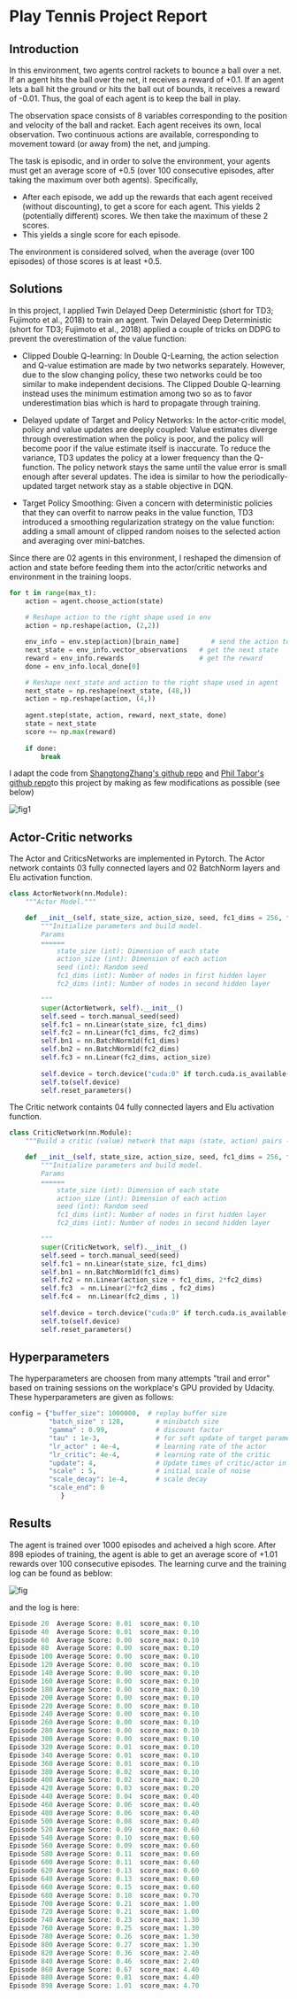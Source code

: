 # Play Tennis Project Report

## Introduction

In this environment, two agents control rackets to bounce a ball over a net. If an agent hits the ball over the net, it receives a reward of +0.1. If an agent lets a ball hit the ground or hits the ball out of bounds, it receives a reward of -0.01. Thus, the goal of each agent is to keep the ball in play.

The observation space consists of 8 variables corresponding to the position and velocity of the ball and racket. Each agent receives its own, local observation. Two continuous actions are available, corresponding to movement toward (or away from) the net, and jumping.

The task is episodic, and in order to solve the environment, your agents must get an average score of +0.5 (over 100 consecutive episodes, after taking the maximum over both agents). Specifically,

* After each episode, we add up the rewards that each agent received (without discounting), to get a score for each agent. This yields 2 (potentially different) scores. We then take the maximum of these 2 scores.
* This yields a single score for each episode.

The environment is considered solved, when the average (over 100 episodes) of those scores is at least +0.5.


## Solutions
In this project, I applied Twin Delayed Deep Deterministic (short for TD3; Fujimoto et al., 2018) to train an agent. Twin Delayed Deep Deterministic (short for TD3; Fujimoto et al., 2018) applied a couple of tricks on DDPG to prevent the overestimation of the value function:

* Clipped Double Q-learning: In Double Q-Learning, the action selection and Q-value estimation are made by two networks separately. However, due to the slow changing policy, these two networks could be too similar to make independent decisions. The Clipped Double Q-learning instead uses the minimum estimation among two so as to favor underestimation bias which is hard to propagate through training.

* Delayed update of Target and Policy Networks: In the actor-critic model, policy and value updates are deeply coupled: Value estimates diverge through overestimation when the policy is poor, and the policy will become poor if the value estimate itself is inaccurate. To reduce the variance, TD3 updates the policy at a lower frequency than the Q-function. The policy network stays the same until the value error is small enough after several updates. The idea is similar to how the periodically-updated target network stay as a stable objective in DQN.

* Target Policy Smoothing: Given a concern with deterministic policies that they can overfit to narrow peaks in the value function, TD3 introduced a smoothing regularization strategy on the value function: adding a small amount of clipped random noises to the selected action and averaging over mini-batches.

Since there are 02 agents in this environment, I reshaped the dimension of action and state before feeding them into the actor/critic networks and environment in the training loops.

```python
for t in range(max_t):
	action = agent.choose_action(state)
	
	# Reshape action to the right shape used in env
	action = np.reshape(action, (2,2))

	env_info = env.step(action)[brain_name]        # send the action to the environment
	next_state = env_info.vector_observations   # get the next state
	reward = env_info.rewards                   # get the reward
	done = env_info.local_done[0]

	# Reshape next_state and action to the right shape used in agent
	next_state = np.reshape(next_state, (48,))
	action = np.reshape(action, (4,))
	
	agent.step(state, action, reward, next_state, done)
	state = next_state
	score += np.max(reward)
	
	if done:
		break

```

I adapt the code from [ShangtongZhang's github repo](https://github.com/ShangtongZhang/reinforcement-learning-an-introduction) and [Phil Tabor's github repo](https://github.com/philtabor/Actor-Critic-Methods-Paper-To-Code)to this project by making as few modifications as possible (see below)

![fig1](./TD3.PNG "TD3")

## Actor-Critic networks

The Actor and CriticsNetworks are implemented in Pytorch. The Actor network containts 03 fully connected layers and 02 BatchNorm layers and Elu activation function. 

```python
class ActorNetwork(nn.Module):
    """Actor Model."""

    def __init__(self, state_size, action_size, seed, fc1_dims = 256, fc2_dims = 128):
        """Initialize parameters and build model.
        Params
        ======
            state_size (int): Dimension of each state
            action_size (int): Dimension of each action
            seed (int): Random seed
            fc1_dims (int): Number of nodes in first hidden layer
            fc2_dims (int): Number of nodes in second hidden layer

        """
        super(ActorNetwork, self).__init__()
        self.seed = torch.manual_seed(seed)
        self.fc1 = nn.Linear(state_size, fc1_dims)
        self.fc2 = nn.Linear(fc1_dims, fc2_dims)
        self.bn1 = nn.BatchNorm1d(fc1_dims)
        self.bn2 = nn.BatchNorm1d(fc2_dims)
        self.fc3 = nn.Linear(fc2_dims, action_size)        
         
        self.device = torch.device("cuda:0" if torch.cuda.is_available() else "cpu")
        self.to(self.device)
        self.reset_parameters()
```

The Critic network containts 04 fully connected layers and Elu activation function.

```python
class CriticNetwork(nn.Module):
    """Build a critic (value) network that maps (state, action) pairs -> Q-values."""

    def __init__(self, state_size, action_size, seed, fc1_dims = 256, fc2_dims = 128):
        """Initialize parameters and build model.
        Params
        ======
            state_size (int): Dimension of each state
            action_size (int): Dimension of each action
            seed (int): Random seed
            fc1_dims (int): Number of nodes in first hidden layer
            fc2_dims (int): Number of nodes in second hidden layer

        """
        super(CriticNetwork, self).__init__()
        self.seed = torch.manual_seed(seed)
        self.fc1 = nn.Linear(state_size, fc1_dims)
        self.bn1 = nn.BatchNorm1d(fc1_dims)
        self.fc2 = nn.Linear(action_size + fc1_dims, 2*fc2_dims)
        self.fc3  = nn.Linear(2*fc2_dims , fc2_dims)  
        self.fc4 =  nn.Linear(fc2_dims , 1)
              
        self.device = torch.device("cuda:0" if torch.cuda.is_available() else "cpu")
        self.to(self.device)        
        self.reset_parameters()
```

## Hyperparameters

The hyperparameters are choosen from many attempts "trail and error" based on training sessions on the workplace's GPU provided by Udacity. These hyperparameters are given as follows:

```python
config = {"buffer_size": 1000000,  # replay buffer size
          "batch_size" : 128,        # minibatch size
          "gamma" : 0.99,            # discount factor
          "tau" : 1e-3,              # for soft update of target parameters
          "lr_actor" : 4e-4,         # learning rate of the actor 
          "lr_critic": 4e-4,         # learning rate of the critic
          "update": 4,               # Update times of critic/actor in each trajectory
          "scale" : 5,               # initial scale of noise
          "scale_decay": 1e-4,       # scale decay
          "scale_end": 0
             }

```

## Results
The agent is trained over 1000 episodes and acheived a high score. After 898 epiodes of training, the agent is able to get an average score of +1.01 rewards over 100 consecutive episodes. The learning curve and the training log can be found as beblow:

![fig](./fig.png "learning Curve")

and the log is here: 

```python
Episode 20	Average Score: 0.01	 score_max: 0.10
Episode 40	Average Score: 0.01	 score_max: 0.10
Episode 60	Average Score: 0.00	 score_max: 0.10
Episode 80	Average Score: 0.00	 score_max: 0.10
Episode 100	Average Score: 0.00	 score_max: 0.10
Episode 120	Average Score: 0.00	 score_max: 0.10
Episode 140	Average Score: 0.00	 score_max: 0.10
Episode 160	Average Score: 0.00	 score_max: 0.10
Episode 180	Average Score: 0.00	 score_max: 0.10
Episode 200	Average Score: 0.00	 score_max: 0.10
Episode 220	Average Score: 0.00	 score_max: 0.10
Episode 240	Average Score: 0.00	 score_max: 0.10
Episode 260	Average Score: 0.00	 score_max: 0.10
Episode 280	Average Score: 0.00	 score_max: 0.10
Episode 300	Average Score: 0.00	 score_max: 0.10
Episode 320	Average Score: 0.01	 score_max: 0.10
Episode 340	Average Score: 0.01	 score_max: 0.10
Episode 360	Average Score: 0.01	 score_max: 0.10
Episode 380	Average Score: 0.02	 score_max: 0.10
Episode 400	Average Score: 0.02	 score_max: 0.20
Episode 420	Average Score: 0.03	 score_max: 0.20
Episode 440	Average Score: 0.04	 score_max: 0.40
Episode 460	Average Score: 0.06	 score_max: 0.40
Episode 480	Average Score: 0.06	 score_max: 0.40
Episode 500	Average Score: 0.08	 score_max: 0.40
Episode 520	Average Score: 0.09	 score_max: 0.60
Episode 540	Average Score: 0.10	 score_max: 0.60
Episode 560	Average Score: 0.09	 score_max: 0.60
Episode 580	Average Score: 0.11	 score_max: 0.60
Episode 600	Average Score: 0.11	 score_max: 0.60
Episode 620	Average Score: 0.13	 score_max: 0.60
Episode 640	Average Score: 0.13	 score_max: 0.60
Episode 660	Average Score: 0.15	 score_max: 0.60
Episode 680	Average Score: 0.18	 score_max: 0.70
Episode 700	Average Score: 0.21	 score_max: 1.00
Episode 720	Average Score: 0.21	 score_max: 1.00
Episode 740	Average Score: 0.23	 score_max: 1.30
Episode 760	Average Score: 0.25	 score_max: 1.30
Episode 780	Average Score: 0.26	 score_max: 1.30
Episode 800	Average Score: 0.27	 score_max: 1.30
Episode 820	Average Score: 0.36	 score_max: 2.40
Episode 840	Average Score: 0.46	 score_max: 2.40
Episode 860	Average Score: 0.67	 score_max: 4.40
Episode 880	Average Score: 0.81	 score_max: 4.40
Episode 898	Average Score: 1.01	 score_max: 4.70
```

